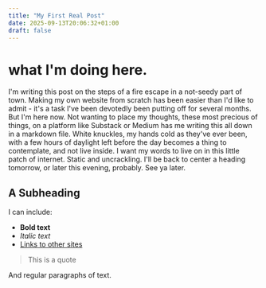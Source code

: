 ```yaml
---
title: "My First Real Post"
date: 2025-09-13T20:06:32+01:00
draft: false
---
```


# what I'm doing here.

I'm writing this post on the steps of a fire escape in a not-seedy part of town. Making my own website from scratch has been easier than I'd like to admit - it's a task I've been devotedly been putting off for several months. But I'm here now. Not wanting to place my thoughts, these most precious of things, on a platform like Substack or Medium has me writing this all down in a markdown file. White knuckles, my hands cold as they've ever been, with a few hours of daylight left before the day becomes a thing to contemplate, and not live inside. I want my words to live on in this little patch of internet. Static and uncrackling. I'll be back to center a heading tomorrow, or later this evening, probably. See ya later. 

## A Subheading

I can include:

- **Bold text**
- *Italic text* 
- [Links to other sites](https://example.com)

> This is a quote

And regular paragraphs of text.